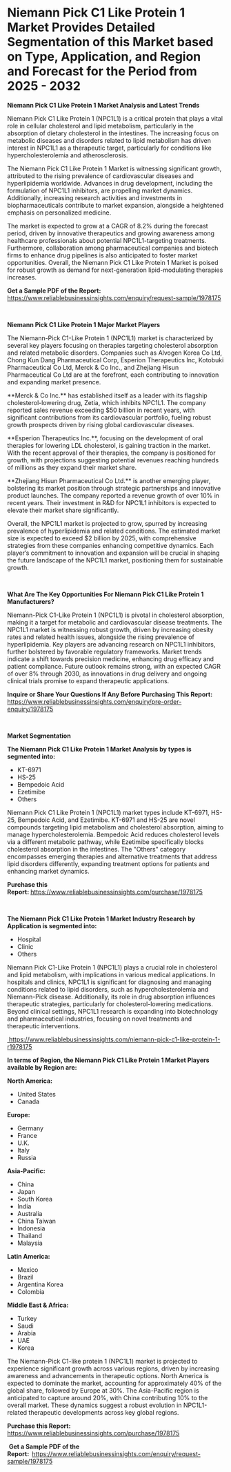 <p><h1>Niemann Pick C1 Like Protein 1 Market Provides Detailed Segmentation of this Market based on Type, Application, and Region and Forecast for the Period from 2025 - 2032</h1></p><p><strong>Niemann Pick C1 Like Protein 1 Market Analysis and Latest Trends</strong></p>
<p><p>Niemann Pick C1 Like Protein 1 (NPC1L1) is a critical protein that plays a vital role in cellular cholesterol and lipid metabolism, particularly in the absorption of dietary cholesterol in the intestines. The increasing focus on metabolic diseases and disorders related to lipid metabolism has driven interest in NPC1L1 as a therapeutic target, particularly for conditions like hypercholesterolemia and atherosclerosis.</p><p>The Niemann Pick C1 Like Protein 1 Market is witnessing significant growth, attributed to the rising prevalence of cardiovascular diseases and hyperlipidemia worldwide. Advances in drug development, including the formulation of NPC1L1 inhibitors, are propelling market dynamics. Additionally, increasing research activities and investments in biopharmaceuticals contribute to market expansion, alongside a heightened emphasis on personalized medicine. </p><p>The market is expected to grow at a CAGR of 8.2% during the forecast period, driven by innovative therapeutics and growing awareness among healthcare professionals about potential NPC1L1-targeting treatments. Furthermore, collaboration among pharmaceutical companies and biotech firms to enhance drug pipelines is also anticipated to foster market opportunities. Overall, the Niemann Pick C1 Like Protein 1 Market is poised for robust growth as demand for next-generation lipid-modulating therapies increases.</p></p>
<p><strong>Get a Sample PDF of the Report:&nbsp;</strong> <a href="https://www.reliablebusinessinsights.com/enquiry/request-sample/1978175?utm_campaign=3194&utm_medium=2&utm_source=Github&utm_content=ia&utm_term=19042025&utm_id=niemann-pick-c1-like-protein-1">https://www.reliablebusinessinsights.com/enquiry/request-sample/1978175</a></p>
<p>&nbsp;</p>
<p><strong>Niemann Pick C1 Like Protein 1 Major Market Players</strong></p>
<p><p>The Niemann-Pick C1-Like Protein 1 (NPC1L1) market is characterized by several key players focusing on therapies targeting cholesterol absorption and related metabolic disorders. Companies such as Alvogen Korea Co Ltd, Chong Kun Dang Pharmaceutical Corp, Esperion Therapeutics Inc, Kotobuki Pharmaceutical Co Ltd, Merck & Co Inc., and Zhejiang Hisun Pharmaceutical Co Ltd are at the forefront, each contributing to innovation and expanding market presence.</p><p>**Merck & Co Inc.** has established itself as a leader with its flagship cholesterol-lowering drug, Zetia, which inhibits NPC1L1. The company reported sales revenue exceeding $50 billion in recent years, with significant contributions from its cardiovascular portfolio, fueling robust growth prospects driven by rising global cardiovascular diseases.</p><p>**Esperion Therapeutics Inc.**, focusing on the development of oral therapies for lowering LDL cholesterol, is gaining traction in the market. With the recent approval of their therapies, the company is positioned for growth, with projections suggesting potential revenues reaching hundreds of millions as they expand their market share.</p><p>**Zhejiang Hisun Pharmaceutical Co Ltd.** is another emerging player, bolstering its market position through strategic partnerships and innovative product launches. The company reported a revenue growth of over 10% in recent years. Their investment in R&D for NPC1L1 inhibitors is expected to elevate their market share significantly.</p><p>Overall, the NPC1L1 market is projected to grow, spurred by increasing prevalence of hyperlipidemia and related conditions. The estimated market size is expected to exceed $2 billion by 2025, with comprehensive strategies from these companies enhancing competitive dynamics. Each player’s commitment to innovation and expansion will be crucial in shaping the future landscape of the NPC1L1 market, positioning them for sustainable growth.</p></p>
<p>&nbsp;</p>
<p><strong>What Are The Key Opportunities For Niemann Pick C1 Like Protein 1 Manufacturers?</strong></p>
<p><p>Niemann-Pick C1-Like Protein 1 (NPC1L1) is pivotal in cholesterol absorption, making it a target for metabolic and cardiovascular disease treatments. The NPC1L1 market is witnessing robust growth, driven by increasing obesity rates and related health issues, alongside the rising prevalence of hyperlipidemia. Key players are advancing research on NPC1L1 inhibitors, further bolstered by favorable regulatory frameworks. Market trends indicate a shift towards precision medicine, enhancing drug efficacy and patient compliance. Future outlook remains strong, with an expected CAGR of over 8% through 2030, as innovations in drug delivery and ongoing clinical trials promise to expand therapeutic applications.</p></p>
<p><strong>Inquire or Share Your Questions If Any Before Purchasing This Report:</strong> <a href="https://www.reliablebusinessinsights.com/enquiry/pre-order-enquiry/1978175?utm_campaign=3194&utm_medium=2&utm_source=Github&utm_content=ia&utm_term=19042025&utm_id=niemann-pick-c1-like-protein-1">https://www.reliablebusinessinsights.com/enquiry/pre-order-enquiry/1978175</a></p>
<p>&nbsp;</p>
<p><strong>Market Segmentation</strong></p>
<p><strong>The Niemann Pick C1 Like Protein 1 Market Analysis by types is segmented into:</strong></p>
<p><ul><li>KT-6971</li><li>HS-25</li><li>Bempedoic Acid</li><li>Ezetimibe</li><li>Others</li></ul></p>
<p><p>Niemann Pick C1 Like Protein 1 (NPC1L1) market types include KT-6971, HS-25, Bempedoic Acid, and Ezetimibe. KT-6971 and HS-25 are novel compounds targeting lipid metabolism and cholesterol absorption, aiming to manage hypercholesterolemia. Bempedoic Acid reduces cholesterol levels via a different metabolic pathway, while Ezetimibe specifically blocks cholesterol absorption in the intestines. The "Others" category encompasses emerging therapies and alternative treatments that address lipid disorders differently, expanding treatment options for patients and enhancing market dynamics.</p></p>
<p><strong>Purchase this Report:&nbsp;</strong><a href="https://www.reliablebusinessinsights.com/purchase/1978175?utm_campaign=3194&utm_medium=2&utm_source=Github&utm_content=ia&utm_term=19042025&utm_id=niemann-pick-c1-like-protein-1">https://www.reliablebusinessinsights.com/purchase/1978175</a></p>
<p>&nbsp;</p>
<p><strong>The Niemann Pick C1 Like Protein 1 Market Industry Research by Application is segmented into:</strong></p>
<p><ul><li>Hospital</li><li>Clinic</li><li>Others</li></ul></p>
<p><p>Niemann Pick C1-Like Protein 1 (NPC1L1) plays a crucial role in cholesterol and lipid metabolism, with implications in various medical applications. In hospitals and clinics, NPC1L1 is significant for diagnosing and managing conditions related to lipid disorders, such as hypercholesterolemia and Niemann-Pick disease. Additionally, its role in drug absorption influences therapeutic strategies, particularly for cholesterol-lowering medications. Beyond clinical settings, NPC1L1 research is expanding into biotechnology and pharmaceutical industries, focusing on novel treatments and therapeutic interventions.</p></p>
<p><a href="https://www.reliablebusinessinsights.com/niemann-pick-c1-like-protein-1-r1978175?utm_campaign=3194&utm_medium=2&utm_source=Github&utm_content=ia&utm_term=19042025&utm_id=niemann-pick-c1-like-protein-1">&nbsp;https://www.reliablebusinessinsights.com/niemann-pick-c1-like-protein-1-r1978175</a></p>
<p><strong>In terms of Region, the Niemann Pick C1 Like Protein 1 Market Players available by Region are:</strong></p>
<p>
    <p> <strong> North America: </strong>
        <ul>
            <li>United States</li>
            <li>Canada</li>
        </ul>
        </p> 
    <p> <strong> Europe: </strong>
        <ul>
            <li>Germany</li>
            <li>France</li>
            <li>U.K.</li>
            <li>Italy</li>
            <li>Russia</li>
        </ul>
        </p> 
    <p> <strong> Asia-Pacific: </strong>
        <ul>
            <li>China</li>
            <li>Japan</li>
            <li>South Korea</li>
            <li>India</li>
            <li>Australia</li>
            <li>China Taiwan</li>
            <li>Indonesia</li>
            <li>Thailand</li>
            <li>Malaysia</li>
        </ul>
        </p> 
    <p> <strong> Latin America: </strong>
        <ul>
            <li>Mexico</li>
            <li>Brazil</li>
            <li>Argentina Korea</li>
            <li>Colombia</li>
        </ul>
        </p> 
    <p> <strong> Middle East & Africa: </strong>
        <ul>
            <li>Turkey</li>
            <li>Saudi</li>
            <li>Arabia</li>
            <li>UAE</li>
            <li>Korea</li>
        </ul>
    </p>
    </p>
<p><p>The Niemann-Pick C1-like protein 1 (NPC1L1) market is projected to experience significant growth across various regions, driven by increasing awareness and advancements in therapeutic options. North America is expected to dominate the market, accounting for approximately 40% of the global share, followed by Europe at 30%. The Asia-Pacific region is anticipated to capture around 20%, with China contributing 10% to the overall market. These dynamics suggest a robust evolution in NPC1L1-related therapeutic developments across key global regions.</p></p>
<p><strong>Purchase this Report: </strong><a href="https://www.reliablebusinessinsights.com/purchase/1978175?utm_campaign=3194&utm_medium=2&utm_source=Github&utm_content=ia&utm_term=19042025&utm_id=niemann-pick-c1-like-protein-1">https://www.reliablebusinessinsights.com/purchase/1978175</a></p>
<p>&nbsp;<strong>Get a Sample PDF of the Report:&nbsp;&nbsp;</strong><a href="https://www.reliablebusinessinsights.com/enquiry/request-sample/1978175?utm_campaign=3194&utm_medium=2&utm_source=Github&utm_content=ia&utm_term=19042025&utm_id=niemann-pick-c1-like-protein-1">https://www.reliablebusinessinsights.com/enquiry/request-sample/1978175</a></p>
<p><strong></strong></p>
<p><p></p><p></p><p></p></p>